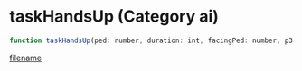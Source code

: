 # taskHandsUp (Category ai)

```js
function taskHandsUp(ped: number, duration: int, facingPed: number, p3: int, p4: boolean): void
```

[filename](taskHandsUp_m.md ':include')